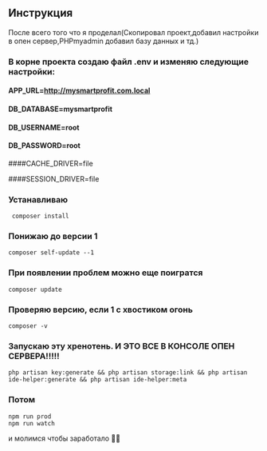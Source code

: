 ## Инструкция

После всего того что я проделал(Скопировал проект,добавил настройки в опен сервер,PHPmyadmin добавил базу данных и тд.)

### В корне проекта создаю файл .env и изменяю следующие настройки: 

#### APP_URL=http://mysmartprofit.com.local
#### DB_DATABASE=mysmartprofit
#### DB_USERNAME=root
#### DB_PASSWORD=root

####CACHE_DRIVER=file

####SESSION_DRIVER=file

### Устанавливаю 
```shell
 composer install
```
### Понижаю до версии 1 
```shell
composer self-update --1
```
### При появлении проблем можно еще поигратся 
```shell
composer update
```
### Проверяю версию, если 1 с хвостиком огонь
```shell
composer -v
```
### Запускаю эту хренотень. И ЭТО ВСЕ В КОНСОЛЕ ОПЕН СЕРВЕРА!!!!!
```shell
php artisan key:generate && php artisan storage:link && php artisan ide-helper:generate && php artisan ide-helper:meta
```
### Потом

```shell
npm run prod
npm run watch
```
и молимся чтобы заработало 🤞🙌

